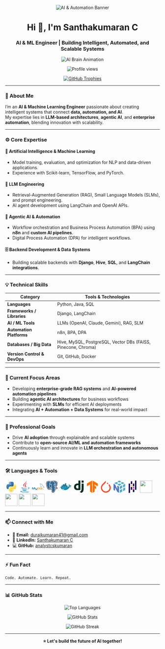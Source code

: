 <!-- Banner -->
<p align="center">
  <img src="https://i.imgur.com/4kLE7pV.png" alt="AI & Automation Banner" />
</p>

<h1 align="center">Hi 👋, I'm Santhakumaran C</h1>
<h3 align="center">AI & ML Engineer | Building Intelligent, Automated, and Scalable Systems</h3>

<p align="center">
  <img src="https://media.giphy.com/media/v1.Y2lkPTc5MGI3NjExM2ZsZXp5d2cwYXVrOWp0OGk2amJ6ZjQ1Nm50cXRwOWQ0a3Nqa3ZyNCZlcD12MV9naWZzX3NlYXJjaCZjdD1n/QTfX9Ejfra3ZmNxh6B/giphy.gif" width="400" alt="AI Brain Animation"/>
  
</p>

<p align="center">
  <img src="https://komarev.com/ghpvc/?username=analystcskumaran&label=Profile%20views&color=0e75b6&style=flat" alt="Profile views" />
</p>

<p align="center">
  <a href="https://github.com/ryo-ma/github-profile-trophy">
    <img src="https://github-profile-trophy.vercel.app/?username=analystcskumaran&theme=algolia&margin-w=10" alt="GitHub Trophies" />
  </a>
</p>

---

### 🧠 About Me

I’m an **AI & Machine Learning Engineer** passionate about creating intelligent systems that connect **data, automation, and AI**.  
My expertise lies in **LLM-based architectures**, **agentic AI**, and **enterprise automation**, blending innovation with scalability.

---

### ⚙️ Core Expertise

#### 🧩 Artificial Intelligence & Machine Learning
- Model training, evaluation, and optimization for NLP and data-driven applications.  
- Experience with Scikit-learn, TensorFlow, and PyTorch.

#### 🧠 LLM Engineering
- Retrieval-Augmented Generation (RAG), Small Language Models (SLMs), and prompt engineering.  
- AI agent development using LangChain and OpenAI APIs.

#### 🤖 Agentic AI & Automation
- Workflow orchestration and Business Process Automation (BPA) using **n8n** and **custom AI pipelines**.  
- Digital Process Automation (DPA) for intelligent workflows.

#### 🗄️ Backend Development & Data Systems
- Building scalable backends with **Django**, **Hive**, **SQL**, and **LangChain integrations**.

---

### 💡 Technical Skills

| Category | Tools & Technologies |
|-----------|---------------------|
| **Languages** | Python, Java, SQL |
| **Frameworks / Libraries** | Django, LangChain |
| **AI / ML Tools** | LLMs (OpenAI, Claude, Gemini), RAG, SLM |
| **Automation Platforms** | n8n, BPA, DPA |
| **Databases / Big Data** | Hive, MySQL, PostgreSQL, Vector DBs (FAISS, Pinecone, Chroma) |
| **Version Control & DevOps** | Git, GitHub, Docker |

---

### 🎯 Current Focus Areas

- Developing **enterprise-grade RAG systems** and **AI-powered automation pipelines**  
- Building **agentic AI architectures** for business workflows  
- Experimenting with **SLMs** for efficient AI deployments  
- Integrating **AI + Automation + Data Systems** for real-world impact  

---

### 🚀 Professional Goals

- Drive **AI adoption** through explainable and scalable systems  
- Contribute to **open-source AI/ML and automation frameworks**  
- Continuously learn and innovate in **LLM orchestration and autonomous agents**

---

### 🛠️ Languages & Tools

<p align="left">
  <img src="https://raw.githubusercontent.com/devicons/devicon/master/icons/python/python-original.svg" width="40" height="40"/>
  <img src="https://raw.githubusercontent.com/devicons/devicon/master/icons/java/java-original.svg" width="40" height="40"/>
  <img src="https://raw.githubusercontent.com/devicons/devicon/master/icons/mysql/mysql-original-wordmark.svg" width="40" height="40"/>
  <img src="https://raw.githubusercontent.com/devicons/devicon/master/icons/postgresql/postgresql-original.svg" width="40" height="40"/>
  <img src="https://raw.githubusercontent.com/devicons/devicon/master/icons/docker/docker-original.svg" width="40" height="40"/>
  <img src="https://raw.githubusercontent.com/devicons/devicon/master/icons/django/django-plain.svg" width="40" height="40"/>
  <img src="https://raw.githubusercontent.com/devicons/devicon/master/icons/tensorflow/tensorflow-original.svg" width="40" height="40"/>
  <img src="https://raw.githubusercontent.com/devicons/devicon/master/icons/pytorch/pytorch-original.svg" width="40" height="40"/>
  <img src="https://raw.githubusercontent.com/devicons/devicon/master/icons/numpy/numpy-original.svg" width="40" height="40"/>
  <img src="https://raw.githubusercontent.com/devicons/devicon/master/icons/pandas/pandas-original.svg" width="40" height="40"/>
  <img src="https://matplotlib.org/3.1.1/_static/logo2_compressed.svg" width="40" height="40"/>
  <img src="https://seaborn.pydata.org/_static/logo-wide-lightbg.svg" width="40" height="40"/>
  <img src="https://cdn.jsdelivr.net/gh/devicons/devicon/icons/git/git-original.svg" width="40" height="40"/>
  <img src="https://github.githubassets.com/images/modules/logos_page/GitHub-Mark.png" width="40" height="40"/>
</p>

---

### 📫 Connect with Me

- 📧 **Email:** duraikumaran41@gmail.com 
- 🔗 **LinkedIn:** [Santhakumaran C](https://www.linkedin.com/in/cskumaranit?utm_source=share&utm_campaign=share_via&utm_content=profile&utm_medium=android_app)  
- 💻 **GitHub:** [analystcskumaran](https://github.com/analystcskumaran)

---

### ⚡ Fun Fact
`Code. Automate. Learn. Repeat.`

---

### 📊 GitHub Stats

<p align="center">
  <img src="https://github-readme-stats.vercel.app/api/top-langs?username=analystcskumaran&show_icons=true&locale=en&layout=compact" alt="Top Languages" />
</p>

<p align="center">
  <img src="https://github-readme-stats.vercel.app/api?username=analystcskumaran&show_icons=true&locale=en" alt="GitHub Stats" />
</p>

<p align="center">
  <img src="https://github-readme-streak-stats.herokuapp.com/?user=analystcskumaran" alt="GitHub Streak" />
</p>

---

<p align="center">
  <b>⭐ Let's build the future of AI together!</b>
</p>
